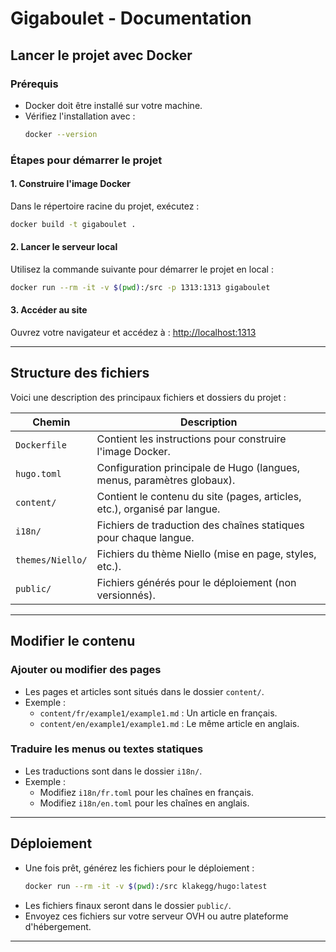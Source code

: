 # Gigaboulet - Documentation

## **Lancer le projet avec Docker**

### **Prérequis**
- Docker doit être installé sur votre machine.
- Vérifiez l'installation avec :
  ```bash
  docker --version
  ```

### **Étapes pour démarrer le projet**

#### 1. **Construire l'image Docker**
Dans le répertoire racine du projet, exécutez :
```bash
docker build -t gigaboulet .
```

#### 2. **Lancer le serveur local**
Utilisez la commande suivante pour démarrer le projet en local :
```bash
docker run --rm -it -v $(pwd):/src -p 1313:1313 gigaboulet
```

#### 3. **Accéder au site**
Ouvrez votre navigateur et accédez à :
[http://localhost:1313](http://localhost:1313)

---

## **Structure des fichiers**

Voici une description des principaux fichiers et dossiers du projet :

| **Chemin**               | **Description**                                                                 |
|--------------------------|-------------------------------------------------------------------------------|
| `Dockerfile`             | Contient les instructions pour construire l'image Docker.                     |
| `hugo.toml`              | Configuration principale de Hugo (langues, menus, paramètres globaux).        |
| `content/`               | Contient le contenu du site (pages, articles, etc.), organisé par langue.     |
| `i18n/`                  | Fichiers de traduction des chaînes statiques pour chaque langue.              |
| `themes/Niello/`         | Fichiers du thème Niello (mise en page, styles, etc.).                        |
| `public/`                | Fichiers générés pour le déploiement (non versionnés).                        |

---

## **Modifier le contenu**

### **Ajouter ou modifier des pages**
- Les pages et articles sont situés dans le dossier `content/`.
- Exemple :
  - `content/fr/example1/example1.md` : Un article en français.
  - `content/en/example1/example1.md` : Le même article en anglais.

### **Traduire les menus ou textes statiques**
- Les traductions sont dans le dossier `i18n/`.
- Exemple :
  - Modifiez `i18n/fr.toml` pour les chaînes en français.
  - Modifiez `i18n/en.toml` pour les chaînes en anglais.

---

## **Déploiement**
- Une fois prêt, générez les fichiers pour le déploiement :
  ```bash
  docker run --rm -it -v $(pwd):/src klakegg/hugo:latest
  ```
- Les fichiers finaux seront dans le dossier `public/`.
- Envoyez ces fichiers sur votre serveur OVH ou autre plateforme d'hébergement.

---